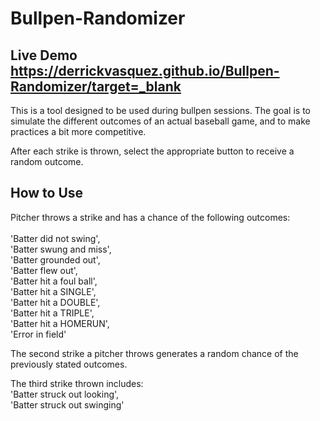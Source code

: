 # Bullpen-Randomizer

## Live Demo https://derrickvasquez.github.io/Bullpen-Randomizer/target=_blank


This is a tool designed to be used during bullpen sessions. The goal is to simulate the different outcomes of an actual baseball game, and to make practices a bit more competitive. 

After each strike is thrown, select the appropriate button to receive a random outcome. 

## How to Use

Pitcher throws a strike and has a chance of the following outcomes:
<br />
<br />
'Batter did not swing',
<br />
'Batter swung and miss',
<br />
'Batter grounded out',
<br />
'Batter flew out',
<br />
'Batter hit a foul ball',
<br />
'Batter hit a SINGLE',
<br />
'Batter hit a DOUBLE',
<br />
'Batter hit a TRIPLE',
<br />
'Batter hit a HOMERUN',
<br />
'Error in field'

The second strike a pitcher throws generates a random chance of the previously stated outcomes.

The third strike thrown includes:
<br />
'Batter struck out looking',
<br />
'Batter struck out swinging'
